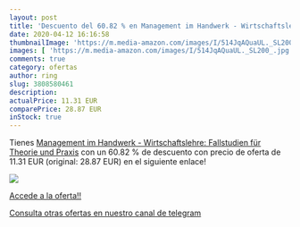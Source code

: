 ```yaml
---
layout: post
title: 'Descuento del 60.82 % en Management im Handwerk - Wirtschaftslehr'
date: 2020-04-12 16:16:58
thumbnailImage: 'https://m.media-amazon.com/images/I/514JqAQuaUL._SL200_.jpg'
images: [ 'https://m.media-amazon.com/images/I/514JqAQuaUL._SL200_.jpg' ]
comments: true
category: ofertas
author: ring
slug: 3808580461
description:
actualPrice: 11.31 EUR
comparePrice: 28.87 EUR
inStock: true
---
```


Tienes [Management im Handwerk - Wirtschaftslehre: Fallstudien für Theorie und Praxis](https://www.amazon.com/dp/3808580461/?tag=redken08-20) con un 60.82 % de descuento con precio de oferta de 11.31 EUR (original: 28.87 EUR) en el siguiente enlace!

[![](https://m.media-amazon.com/images/I/514JqAQuaUL._SL200_.jpg)](https://www.amazon.com/dp/3808580461/?tag=redken08-20)

[Accede a la oferta!!](https://www.amazon.com/dp/3808580461/?tag=redken08-20)

[Consulta otras ofertas en nuestro canal de telegram](https://t.me/s/ofertas25)
